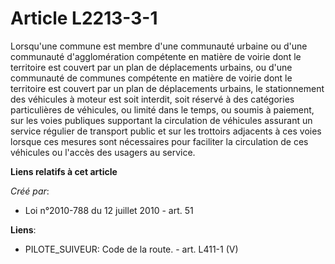 # Article L2213-3-1

Lorsqu'une commune est membre d'une communauté urbaine ou d'une communauté d'agglomération compétente en matière de voirie
dont le territoire est couvert par un plan de déplacements urbains, ou d'une communauté de communes compétente en matière de
voirie dont le territoire est couvert par un plan de déplacements urbains, le stationnement des véhicules à moteur est soit
interdit, soit réservé à des catégories particulières de véhicules, ou limité dans le temps, ou soumis à paiement, sur les
voies publiques supportant la circulation de véhicules assurant un service régulier de transport public et sur les trottoirs
adjacents à ces voies lorsque ces mesures sont nécessaires pour faciliter la circulation de ces véhicules ou l'accès des
usagers au service.

**Liens relatifs à cet article**

_Créé par_:

  - Loi n°2010-788 du 12 juillet 2010 - art. 51

**Liens**:

  - PILOTE_SUIVEUR: Code de la route. - art. L411-1 (V)

